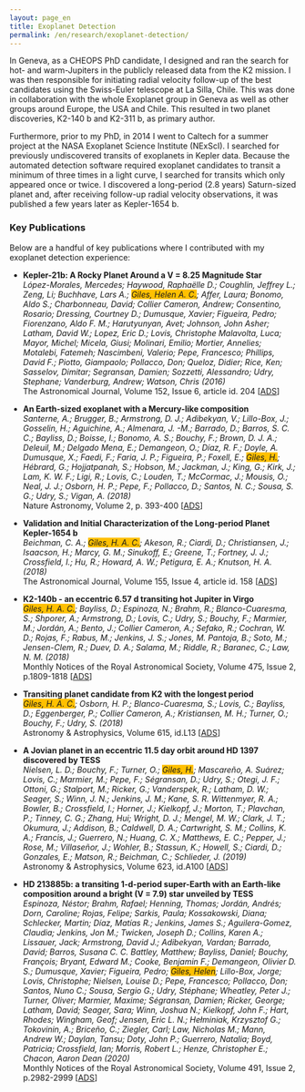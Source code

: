 ```yaml
---
layout: page_en
title: Exoplanet Detection
permalink: /en/research/exoplanet-detection/
---
```


In Geneva, as a CHEOPS PhD candidate, I designed and ran the search for hot- and warm-Jupiters in the publicly released data from the K2 mission. I was then responsible for initiating radial velocity follow-up of the best candidates using the Swiss-Euler telescope at La Silla, Chile. This was done in collaboration with the whole Exoplanet group in Geneva as well as other groups around Europe, the USA and Chile. This resulted in two planet discoveries, K2-140 b and K2-311 b, as primary author.

Furthermore, prior to my PhD, in 2014 I went to Caltech for a summer project at the NASA Exoplanet Science Institute (NExScI). I searched for previously undiscovered transits of exoplanets in Kepler data. Because the automated detection software required exoplanet candidates to transit a minimum of three times in a light curve, I searched for transits which only appeared once or twice. I discovered a long-period (2.8 years) Saturn-sized planet and, after receiving follow-up radial velocity observations, it was published a few years later as Kepler-1654 b.

### Key Publications

Below are a handful of key publications where I contributed with my exoplanet detection experience:

- **Kepler-21b: A Rocky Planet Around a V = 8.25 Magnitude Star**\
*López-Morales, Mercedes; Haywood, Raphaëlle D.; Coughlin, Jeffrey L.; Zeng, Li; Buchhave, Lars A.; <span style="background-color: #ffc000">Giles, Helen A. C.</span>; Affer, Laura; Bonomo, Aldo S.; Charbonneau, David; Collier Cameron, Andrew; Consentino, Rosario; Dressing, Courtney D.; Dumusque, Xavier; Figueira, Pedro; Fiorenzano, Aldo F. M.; Harutyunyan, Avet; Johnson, John Asher; Latham, David W.; Lopez, Eric D.; Lovis, Christophe Malavolta, Luca; Mayor, Michel; Micela, Giusi; Molinari, Emilio; Mortier, Annelies; Motalebi, Fatemeh; Nascimbeni, Valerio; Pepe, Francesco; Phillips, David F.; Piotto, Giampaolo; Pollacco, Don; Queloz, Didier; Rice, Ken; Sasselov, Dimitar; Segransan, Damien; Sozzetti, Alessandro; Udry, Stephane; Vanderburg, Andrew; Watson, Chris (2016)*\
The Astronomical Journal, Volume 152, Issue 6, article id. 204 [[ADS](https://ui.adsabs.harvard.edu/abs/2016AJ....152..204L/abstract)]

- **An Earth-sized exoplanet with a Mercury-like composition**\
*Santerne, A.; Brugger, B.; Armstrong, D. J.; Adibekyan, V.; Lillo-Box, J.; Gosselin, H.; Aguichine, A.; Almenara, J. -M.; Barrado, D.; Barros, S. C. C.; Bayliss, D.; Boisse, I.; Bonomo, A. S.; Bouchy, F.; Brown, D. J. A.; Deleuil, M.; Delgado Mena, E.; Demangeon, O.; Díaz, R. F.; Doyle, A. Dumusque, X.; Faedi, F.; Faria, J. P.; Figueira, P.; Foxell, E.; <span style="background-color: #ffc000">Giles, H.</span>; Hébrard, G.; Hojjatpanah, S.; Hobson, M.; Jackman, J.; King, G.; Kirk, J.; Lam, K. W. F.; Ligi, R.; Lovis, C.; Louden, T.; McCormac, J.; Mousis, O.; Neal, J. J.; Osborn, H. P.; Pepe, F.; Pollacco, D.; Santos, N. C.; Sousa, S. G.; Udry, S.; Vigan, A. (2018)*\
Nature Astronomy, Volume 2, p. 393-400 [[ADS](https://ui.adsabs.harvard.edu/abs/2018NatAs...2..393S/abstract)]

- **Validation and Initial Characterization of the Long-period Planet Kepler-1654 b**\
*Beichman, C. A.; <span style="background-color: #ffc000">Giles, H. A. C.</span>; Akeson, R.; Ciardi, D.; Christiansen, J.; Isaacson, H.; Marcy, G. M.; Sinukoff, E.; Greene, T.; Fortney, J. J.; Crossfield, I.; Hu, R.; Howard, A. W.; Petigura, E. A.; Knutson, H. A. (2018)*\
The Astronomical Journal, Volume 155, Issue 4, article id. 158 [[ADS](https://ui.adsabs.harvard.edu/abs/2018AJ....155..158B/abstract)]

- **K2-140b - an eccentric 6.57 d transiting hot Jupiter in Virgo**\
*<span style="background-color: #ffc000">Giles, H. A. C.</span>; Bayliss, D.; Espinoza, N.; Brahm, R.; Blanco-Cuaresma, S.; Shporer, A.; Armstrong, D.; Lovis, C.; Udry, S.; Bouchy, F.; Marmier, M.; Jordán, A.; Bento, J.; Collier Cameron, A.; Sefako, R.; Cochran, W. D.; Rojas, F.; Rabus, M.; Jenkins, J. S.; Jones, M. Pantoja, B.; Soto, M.; Jensen-Clem, R.; Duev, D. A.; Salama, M.; Riddle, R.; Baranec, C.; Law, N. M. (2018)*\
Monthly Notices of the Royal Astronomical Society, Volume 475, Issue 2, p.1809-1818 [[ADS](https://ui.adsabs.harvard.edu/abs/2018MNRAS.475.1809G/abstract)]

- **Transiting planet candidate from K2 with the longest period**\
*<span style="background-color: #ffc000">Giles, H. A. C.</span>; Osborn, H. P.; Blanco-Cuaresma, S.; Lovis, C.; Bayliss, D.; Eggenberger, P.; Collier Cameron, A.; Kristiansen, M. H.; Turner, O.; Bouchy, F.; Udry, S. (2018)*\
Astronomy & Astrophysics, Volume 615, id.L13 [[ADS](https://ui.adsabs.harvard.edu/abs/2018A%26A...615L..13G/abstract)]

- **A Jovian planet in an eccentric 11.5 day orbit around HD 1397 discovered by TESS**\
*Nielsen, L. D.; Bouchy, F.; Turner, O.; <span style="background-color: #ffc000">Giles, H.</span>; Mascareño, A. Suárez; Lovis, C.; Marmier, M.; Pepe, F.; Ségransan, D.; Udry, S.; Otegi, J. F.; Ottoni, G.; Stalport, M.; Ricker, G.; Vanderspek, R.; Latham, D. W.; Seager, S.; Winn, J. N.; Jenkins, J. M.; Kane, S. R. Wittenmyer, R. A.; Bowler, B.; Crossfield, I.; Horner, J.; Kielkopf, J.; Morton, T.; Plavchan, P.; Tinney, C. G.; Zhang, Hui; Wright, D. J.; Mengel, M. W.; Clark, J. T.; Okumura, J.; Addison, B.; Caldwell, D. A.; Cartwright, S. M.; Collins, K. A.; Francis, J.; Guerrero, N.; Huang, C. X.; Matthews, E. C.; Pepper, J.; Rose, M.; Villaseñor, J.; Wohler, B.; Stassun, K.; Howell, S.; Ciardi, D.; Gonzales, E.; Matson, R.; Beichman, C.; Schlieder, J. (2019)*\
Astronomy & Astrophysics, Volume 623, id.A100 [[ADS](https://ui.adsabs.harvard.edu/abs/2019A%26A...623A.100N/abstract)]

- **HD 213885b: a transiting 1-d-period super-Earth with an Earth-like composition around a bright (V = 7.9) star unveiled by TESS**\
*Espinoza, Néstor; Brahm, Rafael; Henning, Thomas; Jordán, Andrés; Dorn, Caroline; Rojas, Felipe; Sarkis, Paula; Kossakowski, Diana; Schlecker, Martin; Díaz, Matías R.; Jenkins, James S.; Aguilera-Gomez, Claudia; Jenkins, Jon M.; Twicken, Joseph D.; Collins, Karen A.; Lissauer, Jack; Armstrong, David J.; Adibekyan, Vardan; Barrado, David; Barros, Susana C. C. Battley, Matthew; Bayliss, Daniel; Bouchy, François; Bryant, Edward M.; Cooke, Benjamin F.; Demangeon, Olivier D. S.; Dumusque, Xavier; Figueira, Pedro; <span style="background-color: #ffc000">Giles, Helen</span>; Lillo-Box, Jorge; Lovis, Christophe; Nielsen, Louise D.; Pepe, Francesco; Pollacco, Don; Santos, Nuno C.; Sousa, Sergio G.; Udry, Stéphane; Wheatley, Peter J.; Turner, Oliver; Marmier, Maxime; Ségransan, Damien; Ricker, George; Latham, David; Seager, Sara; Winn, Joshua N.; Kielkopf, John F.; Hart, Rhodes; Wingham, Geof; Jensen, Eric L. N.; Hełminiak, Krzysztof G.; Tokovinin, A.; Briceño, C.; Ziegler, Carl; Law, Nicholas M.; Mann, Andrew W.; Daylan, Tansu; Doty, John P.; Guerrero, Natalia; Boyd, Patricia; Crossfield, Ian; Morris, Robert L.; Henze, Christopher E.; Chacon, Aaron Dean (2020)*\
Monthly Notices of the Royal Astronomical Society, Volume 491, Issue 2, p.2982-2999 [[ADS](https://ui.adsabs.harvard.edu/abs/2020MNRAS.491.2982E/abstract)]
